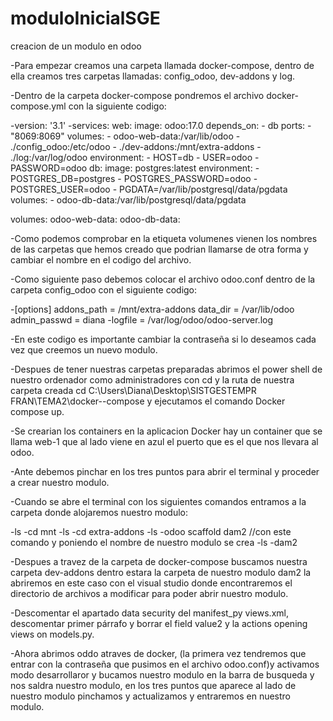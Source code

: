 # moduloInicialSGE
creacion de un modulo en odoo

-Para empezar creamos una carpeta llamada docker-compose, dentro de ella creamos tres carpetas llamadas: config_odoo, dev-addons y log.

-Dentro de la carpeta docker-compose pondremos el archivo docker-compose.yml con la siguiente codigo:

-version: '3.1'
-services:
  web:
    image: odoo:17.0
    depends_on:
      - db
    ports:
      - "8069:8069"
    volumes:
      - odoo-web-data:/var/lib/odoo
      - ./config_odoo:/etc/odoo
      - ./dev-addons:/mnt/extra-addons
      - ./log:/var/log/odoo
    environment:
      - HOST=db
      - USER=odoo
      - PASSWORD=odoo
  db:
    image: postgres:latest
    environment:
      - POSTGRES_DB=postgres
      - POSTGRES_PASSWORD=odoo
      - POSTGRES_USER=odoo
      - PGDATA=/var/lib/postgresql/data/pgdata
    volumes:
      - odoo-db-data:/var/lib/postgresql/data/pgdata
    
volumes:
  odoo-web-data:
  odoo-db-data:
  
-Como podemos comprobar en la etiqueta volumenes vienen los nombres de las carpetas que hemos creado que podrian llamarse de otra forma y cambiar el nombre en el codigo del archivo.

-Como siguiente paso debemos colocar el archivo odoo.conf dentro de la carpeta config_odoo con el siguiente codigo:

-[options]
addons_path = /mnt/extra-addons
data_dir = /var/lib/odoo
admin_passwd = diana
-logfile = /var/log/odoo/odoo-server.log

-En este codigo es importante cambiar la contraseña si lo deseamos cada vez que creemos un nuevo modulo.

-Despues de tener nuestras carpetas preparadas abrimos el power shell de nuestro ordenador como administradores con cd y la ruta de nuestra carpeta creada cd C:\Users\Diana\Desktop\SISTGESTEMPR FRAN\TEMA2\docker--compose y ejecutamos el comando Docker compose up.

-Se crearian los containers en la aplicacion Docker hay un container que se llama web-1 que al lado viene en azul el puerto que es el que nos llevara al odoo. 

-Ante debemos pinchar en los tres puntos para abrir el terminal y proceder a crear nuestro modulo.

-Cuando se abre el terminal con los siguientes comandos entramos a la carpeta donde alojaremos nuestro modulo:

-ls
-cd mnt
-ls
-cd extra-addons
-ls
-odoo scaffold dam2 //con este comando y poniendo el nombre de nuestro modulo se crea 
-ls
-dam2

-Despues a travez de la carpeta de docker-compose buscamos nuestra carpeta dev-addons dentro estara la carpeta de nuestro modulo dam2 la abriremos en este caso con el visual studio donde encontraremos el directorio de archivos a modificar para poder abrir nuestro modulo.

-Descomentar el apartado data security del manifest_py
views.xml, descomentar primer párrafo y borrar el field value2 y la actions opening views on models.py.

-Ahora abrimos oddo atraves de docker, (la primera vez tendremos que entrar con la contraseña que pusimos en el archivo odoo.conf)y activamos modo desarrollaror y bucamos nuestro modulo en la barra de busqueda y nos saldra nuestro modulo, en los tres puntos que aparece al lado de nuestro modulo pinchamos y actualizamos y entraremos en nuestro modulo.

  
